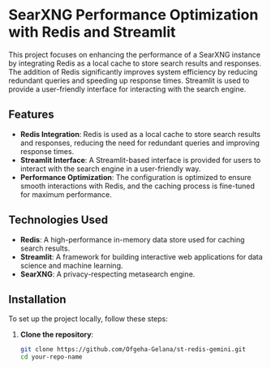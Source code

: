 # SearXNG Performance Optimization with Redis and Streamlit

This project focuses on enhancing the performance of a SearXNG instance by integrating Redis as a local cache to store search results and responses. The addition of Redis significantly improves system efficiency by reducing redundant queries and speeding up response times. Streamlit is used to provide a user-friendly interface for interacting with the search engine.

## Features

- **Redis Integration**: Redis is used as a local cache to store search results and responses, reducing the need for redundant queries and improving response times.
- **Streamlit Interface**: A Streamlit-based interface is provided for users to interact with the search engine in a user-friendly way.
- **Performance Optimization**: The configuration is optimized to ensure smooth interactions with Redis, and the caching process is fine-tuned for maximum performance.

## Technologies Used

- **Redis**: A high-performance in-memory data store used for caching search results.
- **Streamlit**: A framework for building interactive web applications for data science and machine learning.
- **SearXNG**: A privacy-respecting metasearch engine.

## Installation

To set up the project locally, follow these steps:

1. **Clone the repository**:
   ```bash
   git clone https://github.com/Ofgeha-Gelana/st-redis-gemini.git
   cd your-repo-name